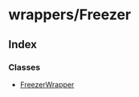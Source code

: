 # wrappers/Freezer

## Index

### Classes

* [FreezerWrapper](../classes/_wrappers_freezer_.freezerwrapper.md)

